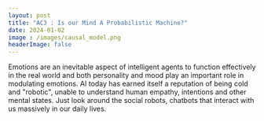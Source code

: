 ```yaml
---
layout: post
title: "AC3 : Is our Mind A Probabilistic Machine?"
date: 2024-01-02
image : /images/causal_model.png
headerImage: false
---
```

Emotions are an inevitable aspect of intelligent agents to function effectively in the real world and both personality and mood play an important role in modulating emotions. AI today has earned itself a reputation of being 
cold and "robotic", unable to understand human empathy, intentions and other mental states. Just look around the social robots, chatbots that interact with us massively in our daily lives.
